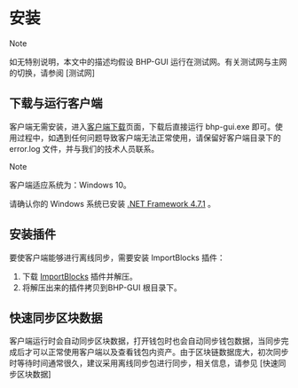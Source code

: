# 安装

> [!Note]
>
> 如无特别说明，本文中的描述均假设 BHP-GUI 运行在测试网。有关测试网与主网的切换，请参阅 [测试网]

## 下载与运行客户端

客户端无需安装，进入[客户端下载](https://github.com/BhpAlpha/bhp-gui/releases)页面，下载后直接运行 bhp-gui.exe 即可。使用过程中，如遇到任何问题导致客户端无法正常使用，请保留好客户端目录下的 error.log 文件，并与我们的技术人员联系。

> [!Note]
>
> 客户端适应系统为：Windows 10。
>
> 请确认你的 Windows 系统已安装 [.NET Framework 4.7.1](https://www.microsoft.com/net/download/framework) 。

## 安装插件

要使客户端能够进行离线同步，需要安装 ImportBlocks 插件：

1. 下载 [ImportBlocks](https://github.com/BhpAlpha/bhp-plugins/releases) 插件并解压。
2. 将解压出来的插件拷贝到BHP-GUI 根目录下。

## 快速同步区块数据

客户端运行时会自动同步区块数据，打开钱包时也会自动同步钱包数据，当同步完成后才可以正常使用客户端以及查看钱包内资产。由于区块链数据庞大，初次同步时等待时间通常很久，建议采用离线同步包进行同步，相关信息，请参见 [快速同步区块数据]

